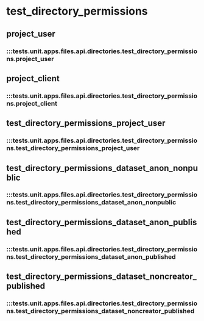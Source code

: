 # test_directory_permissions

## project_user

### :::tests.unit.apps.files.api.directories.test_directory_permissions.project_user

## project_client

### :::tests.unit.apps.files.api.directories.test_directory_permissions.project_client

## test_directory_permissions_project_user

### :::tests.unit.apps.files.api.directories.test_directory_permissions.test_directory_permissions_project_user

## test_directory_permissions_dataset_anon_nonpublic

### :::tests.unit.apps.files.api.directories.test_directory_permissions.test_directory_permissions_dataset_anon_nonpublic

## test_directory_permissions_dataset_anon_published

### :::tests.unit.apps.files.api.directories.test_directory_permissions.test_directory_permissions_dataset_anon_published

## test_directory_permissions_dataset_noncreator_published

### :::tests.unit.apps.files.api.directories.test_directory_permissions.test_directory_permissions_dataset_noncreator_published

